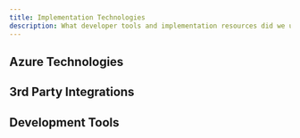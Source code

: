 ```yaml
---
title: Implementation Technologies
description: What developer tools and implementation resources did we use? Why did we pick them?
---
```


## Azure Technologies

## 3rd Party Integrations

## Development Tools